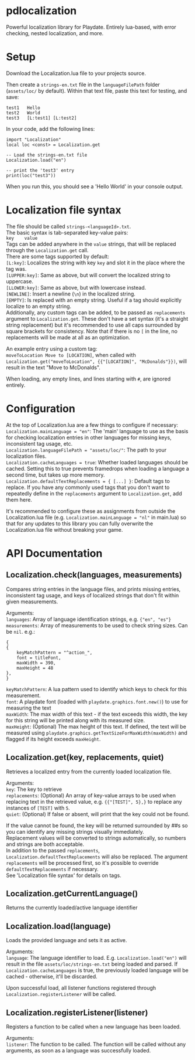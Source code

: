 # pdlocalization
Powerful localization library for Playdate. Entirely lua-based, with error checking, nested localization, and more.

# Setup
Download the Localization.lua file to your projects source.

Then create a `strings-en.txt` file in the `languageFilePath` folder (`assets/loc/` by default). Within that text file, paste this text for testing, and save:
```
test1	Hello
test2	World
test3	[L:test1] [L:test2]
```

In your code, add the following lines:
```
import "Localization"
local loc <const> = Localization.get

-- Load the strings-en.txt file
Localization.load("en")

-- print the 'test3' entry
print(loc("test3"))
```
When you run this, you should see a 'Hello World' in your console output.

# Localization file syntax
The file should be called `strings-<languageId>.txt`.  
The basic syntax is tab-separated key-value pairs:  
`key	value`  
Tags can be added anywhere in the `value` strings, that will be replaced through the `Localization.get` call.  
There are some tags supported by default:  
`[L:key]`: Localizes the string with key `key` and slot it in the place where the tag was.  
`[LUPPER:key]`: Same as above, but will convert the localized string to uppercase.  
`[LLOWER:key]`: Same as above, but with lowercase instead.  
`[NEWLINE]`: Insert a newline (`\n`) in the localized string.  
`[EMPTY]`: Is replaced with an empty string. Useful if a tag should explicitly localize to an empty string.  
Additionally, any custom tags can be added, to be passed as `replacements` argument to `Localization.get`. These don't have a set syntax (it's a straight string replacement) but it's recommended to use all caps surrounded by square brackets for consistency. Note that if there is no `[` in the line, no replacements will be made at all as an optimization.

An example entry using a custom tag:  
`moveToLocation	Move to [LOCATION]`, when called with `Localization.get("moveToLocation", {{"[LOCATION]", "McDonalds"}})`, will result in the text "Move to McDonalds".

When loading, any empty lines, and lines starting with `#`, are ignored entirely.

# Configuration
At the top of Localization.lua are a few things to configure if necessary:  
`Localization.mainLanguage = "en"`: The 'main' language to use as the basis for checking localization entries in other languages for missing keys, inconsistent tag usage, etc.  
`Localization.languageFilePath = "assets/loc/"`: The path to your localization files.  
`Localization.cacheLanguages = true`: Whether loaded languages should be cached. Setting this to true prevents framedrops when loading a language a second time, but takes up more memory.  
`Localization.defaultTextReplacements = { [...] }`: Default tags to replace. If you have any commonly used tags that you don't want to repeatedly define in the `replacements` argument to `Localization.get`, add them here.  

It's recommended to configure these as assignments from outside the Localization.lua file (e.g. `Localization.mainLanguage = "nl"` in main.lua) so that for any updates to this library you can fully overwrite the Localization.lua file without breaking your game.

# API Documentation

## Localization.check(languages, measurements)
Compares string entries in the language files, and prints missing entries, inconsistent tag usage, and keys of localized strings that don't fit within given measurements.

Arguments:  
`languages`: Array of language identification strings, e.g. `{"en", "es"}`  
`measurements`: Array of measurements to be used to check string sizes. Can be `nil`. e.g.:
```
{
{
	keyMatchPattern = "^action_",
	font = titleFont,
	maxWidth = 390,
	maxHeight = 48
},
}
```
`keyMatchPattern`: A lua pattern used to identify which keys to check for this measurement.  
`font`: A playdate font (loaded with `playdate.graphics.font.new()`) to use for measuring the text  
`maxWidth`: The max width of this text - if the text exceeds this width, the key for this string will be printed along with its measured size.  
`maxHeight`: (Optional) The max height of this text. If defined, the text will be measured using `playdate.graphics.getTextSizeForMaxWidth(maxWidth)` and flagged if its height exceeds `maxHeight`.  

## Localization.get(key, replacements, quiet)
Retrieves a localized entry from the currently loaded localization file.

Arguments:  
`key`: The key to retrieve  
`replacements`: (Optional) An array of key-value arrays to be used when replacing text in the retrieved value, e.g. `{{"[TEST]", 5},}` to replace any instances of `[TEST]` with `5`.  
`quiet`: (Optional) If false or absent, will print that the key could not be found.

If the value cannot be found, the key will be returned surrounded by ##s so you can identify any missing strings visually immediately.  
Replacement values will be converted to strings automatically, so numbers and strings are both acceptable.  
In addition to the passed `replacements`, `Localization.defaultTextReplacements` will also be replaced. The argument `replacements` will be processed first, so it's possible to override `defaultTextReplacements` if necessary.  
See 'Localization file syntax' for details on tags.

## Localization.getCurrentLanguage()
Returns the currently loaded/active language identifier

## Localization.load(language)
Loads the provided language and sets it as active.

Arguments:  
`language`: The language identifier to load. E.g. `Localization.load("en")` will result in the file `assets/loc/strings-en.txt` being loaded and parsed. If `Localization.cacheLanguages` is true, the previously loaded language will be cached - otherwise, it'll be discarded.

Upon successful load, all listener functions registered through `Localization.registerListener` will be called.

## Localization.registerListener(listener)
Registers a function to be called when a new language has been loaded.

Arguments:  
`listener`: The function to be called. The function will be called without any arguments, as soon as a language was successfully loaded.
